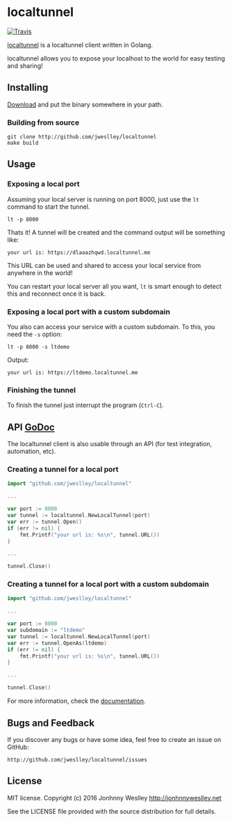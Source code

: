 # localtunnel

[![Travis](https://api.travis-ci.org/jweslley/localtunnel.png)](http://travis-ci.org/jweslley/localtunnel)

[localtunnel](http://localtunnel.me/) is a localtunnel client written in Golang.

localtunnel allows you to expose your localhost to the world for easy testing and sharing!


## Installing

[Download][] and put the binary somewhere in your path.

### Building from source

    git clone http://github.com/jweslley/localtunnel
    make build


## Usage

### Exposing a local port

Assuming your local server is running on port 8000, just use the `lt` command to start the tunnel.

    lt -p 8000

Thats it! A tunnel will be created and the command output will be something like:

    your url is: https://dlaaazhqwd.localtunnel.me

This URL can be used and shared to access your local service from anywhere in the world!

You can restart your local server all you want, `lt` is smart enough to detect this and reconnect once it is back.


### Exposing a local port with a custom subdomain

You also can access your service with a custom subdomain. To this, you need the `-s` option:

    lt -p 8000 -s ltdemo

Output:

    your url is: https://ltdemo.localtunnel.me


### Finishing the tunnel

To finish the tunnel just interrupt the program (`Ctrl-C`).


## API [GoDoc][]

The localtunnel client is also usable through an API (for test integration, automation, etc).


### Creating a tunnel for a local port

```go
import "github.com/jweslley/localtunnel"

...

var port := 8000
var tunnel := localtunnel.NewLocalTunnel(port)
var err := tunnel.Open()
if (err != nil) {
	fmt.Printf("your url is: %s\n", tunnel.URL())
}

...

tunnel.Close()
```

### Creating a tunnel for a local port with a custom subdomain

```go
import "github.com/jweslley/localtunnel"

...

var port := 8000
var subdomain := "ltdemo"
var tunnel := localtunnel.NewLocalTunnel(port)
var err := tunnel.OpenAs(ltdemo)
if (err != nil) {
	fmt.Printf("your url is: %s\n", tunnel.URL())
}

...

tunnel.Close()
```

For more information, check the [documentation][GoDoc].


## Bugs and Feedback

If you discover any bugs or have some idea, feel free to create an issue on GitHub:

    http://github.com/jweslley/localtunnel/issues


## License

MIT license. Copyright (c) 2016 Jonhnny Weslley <http://jonhnnyweslley.net>

See the LICENSE file provided with the source distribution for full details.


[download]: https://github.com/jweslley/localtunnel/releases
[GoDoc]: https://godoc.org/github.com/jweslley/localtunnel
